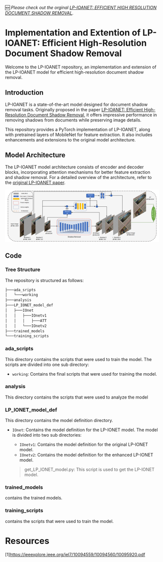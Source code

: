 :new: *Please check out the orginal [LP-IOANET: EFFICIENT HIGH RESOLUTION DOCUMENT SHADOW REMOVAL](https://arxiv.org/pdf/2303.12862).*

# Implementation and Extention of LP-IOANET: Efficient High-Resolution Document Shadow Removal

Welcome to the LP-IOANET repository, an implementation and extension of the LP-IOANET model for efficient high-resolution document shadow removal.

## Introduction

LP-IOANET is a state-of-the-art model designed for document shadow removal tasks. Originally proposed in the paper [LP-IOANET: Efficient High-Resolution Document Shadow Removal](https://arxiv.org/pdf/2303.12862), it offers impressive performance in removing shadows from documents while preserving image details.

This repository provides a PyTorch implementation of LP-IOANET, along with pretrained layers of MobileNet for feature extraction. It also includes enhancements and extensions to the original model architecture.

## Model Architecture

The LP-IOANET model architecture consists of encoder and decoder blocks, incorporating attention mechanisms for better feature extraction and shadow removal. For a detailed overview of the architecture, refer to the [original LP-IOANET paper](https://arxiv.org/pdf/2303.12862).

![LP-IOANET Architecture](.github/original_model_arch.png)

## Code

### Tree Structure

The repository is structured as follows:

```bash
├───ada_sripts
│   └───working
├───analysis
├───LP_IONET_model_def
│   ├───IOnet
│   │   ├───IOnetv1
│   │   │   ├───ATT
│   │   └───IOnetv2
├───trained_models
└───training_scripts
```
### ada_scripts

This directory contains the scripts that were used to train the model. The scripts are divided into one sub directory:

- `working`: Contains the final scripts that were used for training the model.

### analysis

This directory contains the scripts that were used to analyze the model

### LP_IONET_model_def

This directory contains the model definition directory. 

- `IOnet`: Contains the model definition for the LP-IONET model. The model is divided into two sub directories:
  - `IOnetv1`: Contains the model definition for the original LP-IONET model.
  - `IOnetv2`: Contains the model definition for the enhanced LP-IONET model.

  > get_LP_IONET_model.py: This script is used to get the LP-IONET model.

### trained_models

contains the trained models.

### training_scripts

contains the scripts that were used to train the model.

# Resources
[1]https://ieeexplore.ieee.org/iel7/10094559/10094560/10095920.pdf